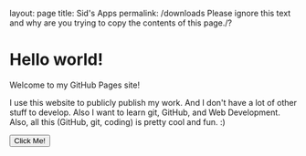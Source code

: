 layout: page
title: Sid's Apps
permalink: /downloads
Please ignore this text and why are you trying to copy the contents of this page./?
<html>

<head>
    <link rel="icon" type="image/x-icon" href="favicon.png">
    <link rel="stylesheet" href="styles.css">
</head>

<body>
    <h1 class="x">Hello world!</h1>
    <p class="x">Welcome to my GitHub Pages site!</p>
    <p class="x">I use this website to publicly publish my work. And I don't have a lot of other stuff to develop. Also I want to learn git, GitHub, and Web Development. Also, all this (GitHub, git, coding) is pretty cool and fun. :)</p>
    <button onclick="ClickMe()">Click Me!</button>
    <script src="script.js"></script>
</body>

</html>
